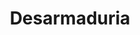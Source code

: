 ---
title: "Desarmaduria"
url: /santiago/desarmaduria-avenida-diez-de-julio-huamachuco/
shop: piezas de automóviles
---